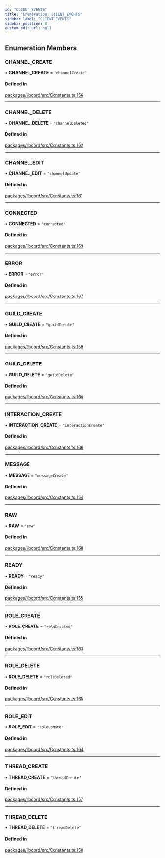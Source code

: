 ```yaml
---
id: "CLIENT_EVENTS"
title: "Enumeration: CLIENT_EVENTS"
sidebar_label: "CLIENT_EVENTS"
sidebar_position: 0
custom_edit_url: null
---
```


## Enumeration Members

### CHANNEL\_CREATE

• **CHANNEL\_CREATE** = ``"channelCreate"``

#### Defined in

[packages/libcord/src/Constants.ts:156](https://github.com/Libcord/libcord/blob/60a6e24/packages/libcord/src/Constants.ts#L156)

___

### CHANNEL\_DELETE

• **CHANNEL\_DELETE** = ``"channelDeleted"``

#### Defined in

[packages/libcord/src/Constants.ts:162](https://github.com/Libcord/libcord/blob/60a6e24/packages/libcord/src/Constants.ts#L162)

___

### CHANNEL\_EDIT

• **CHANNEL\_EDIT** = ``"channelUpdate"``

#### Defined in

[packages/libcord/src/Constants.ts:161](https://github.com/Libcord/libcord/blob/60a6e24/packages/libcord/src/Constants.ts#L161)

___

### CONNECTED

• **CONNECTED** = ``"connected"``

#### Defined in

[packages/libcord/src/Constants.ts:169](https://github.com/Libcord/libcord/blob/60a6e24/packages/libcord/src/Constants.ts#L169)

___

### ERROR

• **ERROR** = ``"error"``

#### Defined in

[packages/libcord/src/Constants.ts:167](https://github.com/Libcord/libcord/blob/60a6e24/packages/libcord/src/Constants.ts#L167)

___

### GUILD\_CREATE

• **GUILD\_CREATE** = ``"guildCreate"``

#### Defined in

[packages/libcord/src/Constants.ts:159](https://github.com/Libcord/libcord/blob/60a6e24/packages/libcord/src/Constants.ts#L159)

___

### GUILD\_DELETE

• **GUILD\_DELETE** = ``"guildDelete"``

#### Defined in

[packages/libcord/src/Constants.ts:160](https://github.com/Libcord/libcord/blob/60a6e24/packages/libcord/src/Constants.ts#L160)

___

### INTERACTION\_CREATE

• **INTERACTION\_CREATE** = ``"interactionCreate"``

#### Defined in

[packages/libcord/src/Constants.ts:166](https://github.com/Libcord/libcord/blob/60a6e24/packages/libcord/src/Constants.ts#L166)

___

### MESSAGE

• **MESSAGE** = ``"messageCreate"``

#### Defined in

[packages/libcord/src/Constants.ts:154](https://github.com/Libcord/libcord/blob/60a6e24/packages/libcord/src/Constants.ts#L154)

___

### RAW

• **RAW** = ``"raw"``

#### Defined in

[packages/libcord/src/Constants.ts:168](https://github.com/Libcord/libcord/blob/60a6e24/packages/libcord/src/Constants.ts#L168)

___

### READY

• **READY** = ``"ready"``

#### Defined in

[packages/libcord/src/Constants.ts:155](https://github.com/Libcord/libcord/blob/60a6e24/packages/libcord/src/Constants.ts#L155)

___

### ROLE\_CREATE

• **ROLE\_CREATE** = ``"roleCreated"``

#### Defined in

[packages/libcord/src/Constants.ts:163](https://github.com/Libcord/libcord/blob/60a6e24/packages/libcord/src/Constants.ts#L163)

___

### ROLE\_DELETE

• **ROLE\_DELETE** = ``"roleDeleted"``

#### Defined in

[packages/libcord/src/Constants.ts:165](https://github.com/Libcord/libcord/blob/60a6e24/packages/libcord/src/Constants.ts#L165)

___

### ROLE\_EDIT

• **ROLE\_EDIT** = ``"roleUpdate"``

#### Defined in

[packages/libcord/src/Constants.ts:164](https://github.com/Libcord/libcord/blob/60a6e24/packages/libcord/src/Constants.ts#L164)

___

### THREAD\_CREATE

• **THREAD\_CREATE** = ``"threadCreate"``

#### Defined in

[packages/libcord/src/Constants.ts:157](https://github.com/Libcord/libcord/blob/60a6e24/packages/libcord/src/Constants.ts#L157)

___

### THREAD\_DELETE

• **THREAD\_DELETE** = ``"threadDelete"``

#### Defined in

[packages/libcord/src/Constants.ts:158](https://github.com/Libcord/libcord/blob/60a6e24/packages/libcord/src/Constants.ts#L158)
